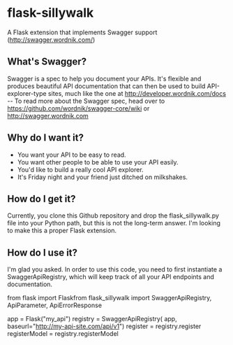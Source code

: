 flask-sillywalk
===============

A Flask extension that implements Swagger support (http://swagger.wordnik.com/)

What's Swagger?
---------------

Swagger is a spec to help you document your APIs. It's flexible and
produces beautiful API documentation that can then be used to build
API-explorer-type sites, much like the one at
http://developer.wordnik.com/docs -- To read more about the Swagger
spec, head over to https://github.com/wordnik/swagger-core/wiki or
http://swagger.wordnik.com


Why do I want it?
-----------------

* You want your API to be easy to read.
* You want other people to be able to use your API easily.
* You'd like to build a really cool API explorer.
* It's Friday night and your friend just ditched on milkshakes.


How do I get it?
----------------

Currently, you clone this Github repository and drop the
flask_sillywalk.py file into your Python path, but this is not the
long-term answer. I'm looking to make this a proper Flask extension.

How do I use it?
----------------

I'm glad you asked. In order to use this code, you need to first
instantiate a SwaggerApiRegistry, which will keep track of all your API
endpoints and documentation.

  from flask import Flaskfrom flask_sillywalk import SwaggerApiRegistry,
    ApiParameter, ApiErrorResponse

  app = Flask("my_api")
  registry = SwaggerApiRegistry(
    app,
    baseurl="http://my-api-site.com/api/v1")
  register = registry.register
  registerModel = registry.registerModel
